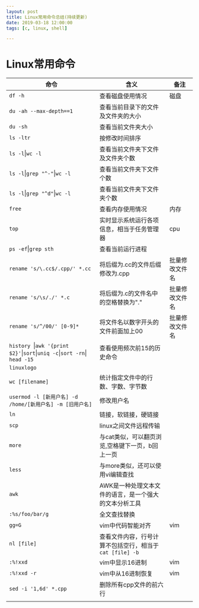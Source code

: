 ```yaml
---
layout: post
title: Linux常用命令总结(持续更新)
date: 2019-03-18 12:00:00
tags: [c, linux, shell]

---
```



# Linux常用命令

<!-- more -->

|命令|含义|备注|
|-|-|-|
|`df -h`|查看磁盘使用情况|磁盘|
|`du -ah --max-depth==1`|查看当前目录下的文件及文件夹的大小||
|`du -sh`|查看当前文件夹大小||
|`ls -ltr`|按修改时间排序||
|`ls -l`&#124;`wc -l`|查看当前文件夹下文件及文件夹个数||
|`ls -l`&#124;`grep "^-"`&#124;`wc -l`|查看当前文件夹下文件个数||
|`ls -l`&#124;`grep "^d"`&#124;`wc -l`|查看当前文件夹下文件夹个数||
|`free`|查看内存使用情况|内存|
|`top`|实时显示系统运行各项信息，相当于任务管理器|cpu|
|`ps -ef`&#124;`grep sth`|查看当前运行进程||
|`rename 's/\.cc$/.cpp/' *.cc`|将后缀为.cc的文件后缀修改为.cpp|批量修改文件名|
|`rename 's/\s/./' *.c`|将后缀为.c的文件名中的空格替换为"."|批量修改文件名|
|`rename 's/^/00/' [0-9]*`|将文件名以数字开头的文件前面加上00|批量修改文件名|
|`history `&#124;` awk '{print $2}' `&#124;` sort `&#124;` uniq -c `&#124;` sort -rn `&#124;` head -15`|查看使用频次前15的历史命令||
|`linuxlogo`|||
|`wc [filename]`|统计指定文件中的行数、字数、字节数||
|`usermod -l [新用户名] -d /home/[新用户名] -m [旧用户名]`|修改用户名||
|`ln`|链接，软链接，硬链接||
|`scp`|linux之间文件远程传输||
|`more`|与cat类似，可以翻页浏览,空格键下一页，b回上一页||
|`less`|与more类似，还可以使用vi编辑查找||
|`awk`|AWK是一种处理文本文件的语言，是一个强大的文本分析工具||
|`:%s/foo/bar/g`|全文查找替换||
|`gg=G`|vim中代码智能对齐|vim|
|`nl [file]`|查看文件内容，行号计算不包括空行，相当于`cat [file] -b`||
|`:%!xxd`|vim中显示16进制|vim|
|`:%!xxd -r`|vim中从16进制恢复|vim|
|`sed -i '1,6d' *.cpp`|删除所有cpp文件的前六行||
||||
